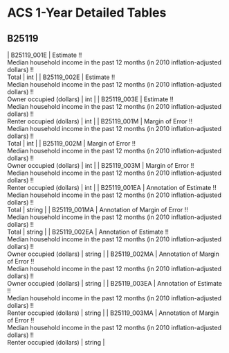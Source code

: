 # ACS 1-Year Detailed Tables

## B25119

| B25119_001E | Estimate !!<br>Median household income in the past 12 months (in 2010 inflation-adjusted dollars) !!<br>Total | int |
| B25119_002E | Estimate !!<br>Median household income in the past 12 months (in 2010 inflation-adjusted dollars) !!<br>Owner occupied (dollars) | int |
| B25119_003E | Estimate !!<br>Median household income in the past 12 months (in 2010 inflation-adjusted dollars) !!<br>Renter occupied (dollars) | int |
| B25119_001M | Margin of Error !!<br>Median household income in the past 12 months (in 2010 inflation-adjusted dollars) !!<br>Total | int |
| B25119_002M | Margin of Error !!<br>Median household income in the past 12 months (in 2010 inflation-adjusted dollars) !!<br>Owner occupied (dollars) | int |
| B25119_003M | Margin of Error !!<br>Median household income in the past 12 months (in 2010 inflation-adjusted dollars) !!<br>Renter occupied (dollars) | int |
| B25119_001EA | Annotation of Estimate !!<br>Median household income in the past 12 months (in 2010 inflation-adjusted dollars) !!<br>Total | string |
| B25119_001MA | Annotation of Margin of Error !!<br>Median household income in the past 12 months (in 2010 inflation-adjusted dollars) !!<br>Total | string |
| B25119_002EA | Annotation of Estimate !!<br>Median household income in the past 12 months (in 2010 inflation-adjusted dollars) !!<br>Owner occupied (dollars) | string |
| B25119_002MA | Annotation of Margin of Error !!<br>Median household income in the past 12 months (in 2010 inflation-adjusted dollars) !!<br>Owner occupied (dollars) | string |
| B25119_003EA | Annotation of Estimate !!<br>Median household income in the past 12 months (in 2010 inflation-adjusted dollars) !!<br>Renter occupied (dollars) | string |
| B25119_003MA | Annotation of Margin of Error !!<br>Median household income in the past 12 months (in 2010 inflation-adjusted dollars) !!<br>Renter occupied (dollars) | string |

